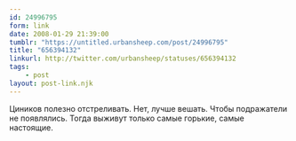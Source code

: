 ```yaml
---
id: 24996795
form: link
date: 2008-01-29 21:39:00
tumblr: "https://untitled.urbansheep.com/post/24996795"
title: "656394132"
linkurl: http://twitter.com/urbansheep/statuses/656394132
tags:
    - post
layout: post-link.njk
---
```

<p>Циников полезно отстреливать. Нет, лучше вешать. Чтобы подражатели не появлялись. Тогда выживут только самые горькие, самые настоящие.</p>
